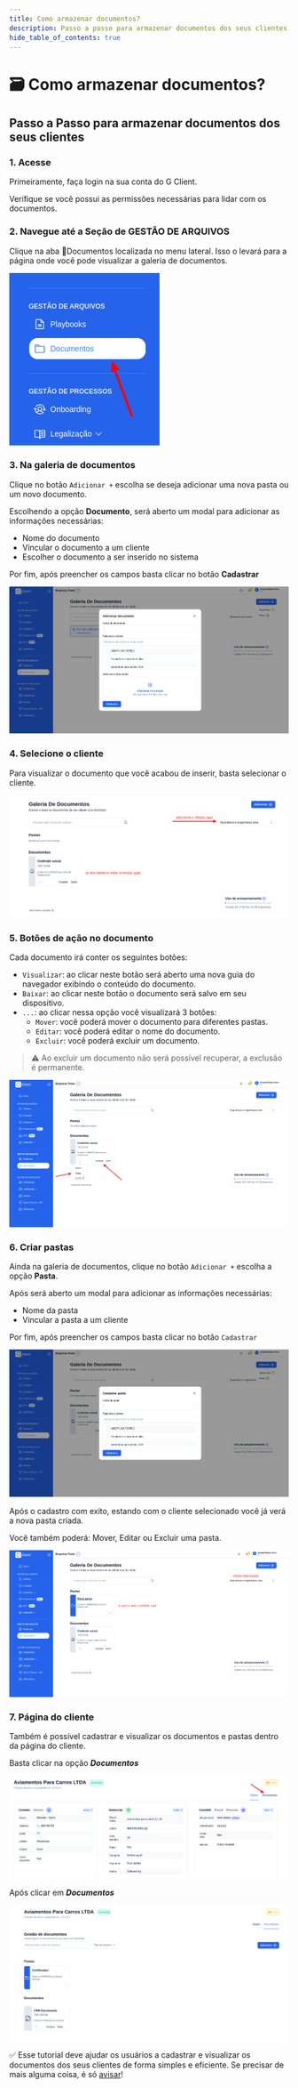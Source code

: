 ```yaml
---
title: Como armazenar documentos?
description: Passo a passo para armazenar documentos dos seus clientes.
hide_table_of_contents: true
---
```


# 🗃️ Como armazenar documentos?

## Passo a Passo para armazenar documentos dos seus clientes

### 1. Acesse

Primeiramente, faça login na sua conta do G Client.

Verifique se você possui as permissões necessárias para lidar com os documentos.

### 2. Navegue até a Seção de GESTÃO DE ARQUIVOS

Clique na aba 📁Documentos localizada no menu lateral. Isso o levará para a página onde você pode visualizar a galeria de documentos.

![ilustação de onde encontrar a aba Documentos](./img/como-armazenar-documentos/example-01.png)

### 3. Na galeria de documentos

Clique no botão `Adicionar +` escolha se deseja adicionar uma nova pasta ou um novo documento.

Escolhendo a opção **Documento**, será aberto um modal para adicionar as informações necessárias:

- Nome do documento
- Vincular o documento a um cliente
- Escolher o documento a ser inserido no sistema

Por fim, após preencher os campos basta clicar no botão **Cadastrar**

![print do modal adicionar documentos](./img/como-armazenar-documentos/example-02.png)

### 4. Selecione o cliente

Para visualizar o documento que você acabou de inserir, basta selecionar o cliente.

![print guia de seleção de clientes](./img/como-armazenar-documentos/example-03.png)

### 5. Botões de ação no documento

Cada documento irá conter os seguintes botões:

- `Visualizar`: ao clicar neste botão será aberto uma nova guia do navegador exibindo o conteúdo do documento.
- `Baixar`: ao clicar neste botão o documento será salvo em seu dispositivo.
- `...`: ao clicar nessa opção você visualizará 3 botões:
  - `Mover`: você poderá mover o documento para diferentes pastas.
  - `Editar`: você poderá editar o nome do documento.
  - `Excluir`: você poderá excluir um documento.

> ⚠️ Ao excluir um documento não será possível recuperar, a exclusão é permanente.

![print exemplos mostrados acima](./img/como-armazenar-documentos/example-04.png)

### 6. Criar pastas

Ainda na galeria de documentos, clique no botão `Adicionar +` escolha a opção **Pasta**.

Após será aberto um modal para adicionar as informações necessárias:

- Nome da pasta
- Vincular a pasta a um cliente

Por fim, após preencher os campos basta clicar no botão `Cadastrar`

![print exemplos mostrados acima](./img/como-armazenar-documentos/example-05.png)

Após o cadastro com exito, estando com o cliente selecionado você já verá a nova pasta criada.

Você também poderá: Mover, Editar ou Excluir uma pasta.

![print exemplos mostrados acima](./img/como-armazenar-documentos/example-06.png)

### 7. Página do cliente

Também é possível cadastrar e visualizar os documentos e pastas dentro da página do cliente.

Basta clicar na opção **_Documentos_**

![print exemplos mostrados acima](./img/como-armazenar-documentos/example-07.png)

Após clicar em **_Documentos_**

![print exemplos mostrados acima](./img/como-armazenar-documentos/example-08.png)

✅ Esse tutorial deve ajudar os usuários a cadastrar e visualizar os documentos dos seus clientes de forma simples e eficiente. Se precisar de mais alguma coisa, é só [avisar](https://api.whatsapp.com/send?phone=5544997046569&text=Preciso%20de%20ajuda%20sobre%20um%20tutorial)!
